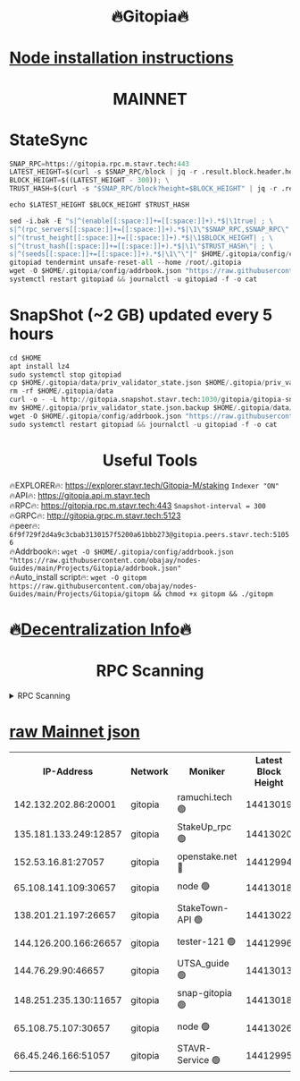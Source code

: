 <h1 align="center"> 🔥Gitopia🔥</h1>

[Node installation instructions](https://github.com/obajay/nodes-Guides/tree/main/Projects/Gitopia)
=

<h1 align="center"> MAINNET</h1>

# StateSync
```python
SNAP_RPC=https://gitopia.rpc.m.stavr.tech:443
LATEST_HEIGHT=$(curl -s $SNAP_RPC/block | jq -r .result.block.header.height); \
BLOCK_HEIGHT=$((LATEST_HEIGHT - 300)); \
TRUST_HASH=$(curl -s "$SNAP_RPC/block?height=$BLOCK_HEIGHT" | jq -r .result.block_id.hash)

echo $LATEST_HEIGHT $BLOCK_HEIGHT $TRUST_HASH

sed -i.bak -E "s|^(enable[[:space:]]+=[[:space:]]+).*$|\1true| ; \
s|^(rpc_servers[[:space:]]+=[[:space:]]+).*$|\1\"$SNAP_RPC,$SNAP_RPC\"| ; \
s|^(trust_height[[:space:]]+=[[:space:]]+).*$|\1$BLOCK_HEIGHT| ; \
s|^(trust_hash[[:space:]]+=[[:space:]]+).*$|\1\"$TRUST_HASH\"| ; \
s|^(seeds[[:space:]]+=[[:space:]]+).*$|\1\"\"|" $HOME/.gitopia/config/config.toml
gitopiad tendermint unsafe-reset-all --home /root/.gitopia
wget -O $HOME/.gitopia/config/addrbook.json "https://raw.githubusercontent.com/obajay/nodes-Guides/main/Projects/Gitopia/addrbook.json"
systemctl restart gitopiad && journalctl -u gitopiad -f -o cat
```
# SnapShot (~2 GB) updated every 5 hours
```python
cd $HOME
apt install lz4
sudo systemctl stop gitopiad
cp $HOME/.gitopia/data/priv_validator_state.json $HOME/.gitopia/priv_validator_state.json.backup
rm -rf $HOME/.gitopia/data
curl -o - -L http://gitopia.snapshot.stavr.tech:1030/gitopia/gitopia-snap.tar.lz4 | lz4 -c -d - | tar -x -C $HOME/.gitopia --strip-components 2
mv $HOME/.gitopia/priv_validator_state.json.backup $HOME/.gitopia/data/priv_validator_state.json
wget -O $HOME/.gitopia/config/addrbook.json "https://raw.githubusercontent.com/obajay/nodes-Guides/main/Projects/Gitopia/addrbook.json"
sudo systemctl restart gitopiad && journalctl -u gitopiad -f -o cat
```
 <h1 align="center"> Useful Tools</h1>

🔥EXPLORER🔥:      https://explorer.stavr.tech/Gitopia-M/staking  `Indexer "ON"` \
🔥API🔥: 			 		 https://gitopia.api.m.stavr.tech \
🔥RPC🔥:           https://gitopia.rpc.m.stavr.tech:443              `Snapshot-interval = 300` \
🔥GRPC🔥:          http://gitopia.grpc.m.stavr.tech:5123 \
🔥peer🔥:					 `6f9f729f2d4a9c3cbab3130157f5200a61bbb273@gitopia.peers.stavr.tech:51056` \
🔥Addrbook🔥:    ```wget -O $HOME/.gitopia/config/addrbook.json "https://raw.githubusercontent.com/obajay/nodes-Guides/main/Projects/Gitopia/addrbook.json"``` \
🔥Auto_install script🔥: ```wget -O gitopm https://raw.githubusercontent.com/obajay/nodes-Guides/main/Projects/Gitopia/gitopm && chmod +x gitopm && ./gitopm```

🔥[Decentralization Info](https://github.com/obajay/StateSync-snapshots/tree/main/Projects/Gitopia/Decentralization)🔥
=

<h1 align="center"> RPC Scanning</h1>

<details>
<summary>RPC Scanning</summary>

<h2 align="center"> We scan nodes in real time every 4 hours. And we provide the final result of RPC endpoints.
We cannot influence the operation of these nodes in any way. </h2>


```python
If Voting Power is higher than 0 --> then the Node is a validator of the network and may be subject to attack and be a potential threat to the chain.
```
```python
We marked such validators with a red symbol
```

</details>

[raw Mainnet json](https://rpc-check.gitopm.stavr.tech/gitopm/rpc-gitopm-result.json)
=

<table><tr><th>IP-Address</th><th>Network</th><th>Moniker</th><th>Latest Block Height</th><th>Earliest Block Height</th><th>Catching Up</th><th>Tx Index</th><th>Voting Power</th><th>Scan Time</th></tr><tr><td>142.132.202.86:20001</td><td>gitopia</td><td>ramuchi.tech 🟢</td><td>14413019</td><td>6548337</td><td>False</td><td>on</td><td>0</td><td>2024-02-26T04:56:59.894984156UTC</td></tr><tr><td>135.181.133.249:12857</td><td>gitopia</td><td>StakeUp_rpc 🟢</td><td>14413020</td><td>8010001</td><td>False</td><td>on</td><td>0</td><td>2024-02-26T04:57:00.227812606UTC</td></tr><tr><td>152.53.16.81:27057</td><td>gitopia</td><td>openstake.net 🔴</td><td>14412994</td><td>10455001</td><td>False</td><td>off</td><td>52088</td><td>2024-02-26T04:56:15.820172921UTC</td></tr><tr><td>65.108.141.109:30657</td><td>gitopia</td><td>node 🟢</td><td>14413018</td><td>12299845</td><td>False</td><td>on</td><td>0</td><td>2024-02-26T04:56:57.276676935UTC</td></tr><tr><td>138.201.21.197:26657</td><td>gitopia</td><td>StakeTown-API 🟢</td><td>14413022</td><td>12733501</td><td>False</td><td>on</td><td>0</td><td>2024-02-26T04:57:04.630002473UTC</td></tr><tr><td>144.126.200.166:26657</td><td>gitopia</td><td>tester-121 🟢</td><td>14412996</td><td>12832814</td><td>False</td><td>off</td><td>0</td><td>2024-02-26T04:56:18.168965426UTC</td></tr><tr><td>144.76.29.90:46657</td><td>gitopia</td><td>UTSA_guide 🟢</td><td>14413013</td><td>13035301</td><td>False</td><td>on</td><td>0</td><td>2024-02-26T04:56:49.661019473UTC</td></tr><tr><td>148.251.235.130:11657</td><td>gitopia</td><td>snap-gitopia 🟢</td><td>14413018</td><td>14079001</td><td>False</td><td>on</td><td>0</td><td>2024-02-26T04:56:57.574556458UTC</td></tr><tr><td>65.108.75.107:30657</td><td>gitopia</td><td>node 🟢</td><td>14413026</td><td>14269230</td><td>False</td><td>on</td><td>0</td><td>2024-02-26T04:57:11.169640691UTC</td></tr><tr><td>66.45.246.166:51057</td><td>gitopia</td><td>STAVR-Service 🟢</td><td>14412995</td><td>14407001</td><td>False</td><td>on</td><td>0</td><td>2024-02-26T04:56:39.184288162UTC</td></tr></table>
